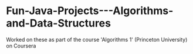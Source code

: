# Fun-Java-Projects---Algorithms-and-Data-Structures
Worked on these as part of the course 'Algorithms 1' (Princeton University) on Coursera
